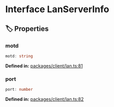 # Interface LanServerInfo

## 🏷️ Properties

### motd

```ts
motd: string
```
<p style="font-size: 14px; color: var(--vp-c-text-2)">
<strong>Defined in:</strong> <a href="https://github.com/voxelum/minecraft-launcher-core-node/blob/master/packages/client/lan.ts#L81" target="_blank" rel="noreferrer">packages/client/lan.ts:81</a>
</p>


### port

```ts
port: number
```
<p style="font-size: 14px; color: var(--vp-c-text-2)">
<strong>Defined in:</strong> <a href="https://github.com/voxelum/minecraft-launcher-core-node/blob/master/packages/client/lan.ts#L82" target="_blank" rel="noreferrer">packages/client/lan.ts:82</a>
</p>



